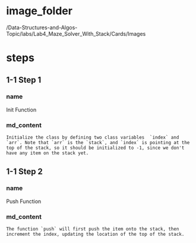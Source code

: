 # image_folder
/Data-Structures-and-Algos-Topic/labs/Lab4_Maze_Solver_With_Stack/Cards/Images

# steps

## 1-1 Step 1

### name
Init Function 

### md_content
```
Initialize the class by defining two class variables  `index` and `arr`. Note that `arr` is the `stack`, and `index` is pointing at the top of the stack, so it should be initialized to -1, since we don't have any item on the stack yet.
```

## 1-1 Step 2

### name
Push Function

### md_content
```
The function `push` will first push the item onto the stack, then increment the index, updating the location of the top of the stack.
```




